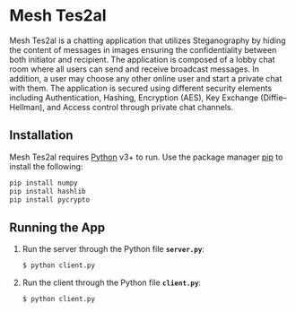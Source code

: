 # Mesh Tes2al

Mesh Tes2al is a chatting application that utilizes Steganography by hiding the content of messages in images ensuring the confidentiality between both initiator and recipient. The application is composed of a lobby chat room where all users can send and receive broadcast messages. In addition, a user may choose any other online user and start a private chat with them. The application is secured using different security elements including Authentication, Hashing, Encryption (AES), Key Exchange (Diffie–Hellman), and Access control through private chat channels.

## Installation

Mesh Tes2al requires [Python](https://www.python.org/downloads/) v3+ to run. Use the package manager [pip](https://pip.pypa.io/en/stable/) to install the following:

```bash
pip install numpy
pip install hashlib
pip install pycrypto
```


## Running the App
1. Run the server through the Python file __`server.py`__:
    ```sh
    $ python client.py
    ```
2. Run the client through the Python file __`client.py`__:
    ```sh
    $ python client.py
    ```
